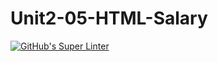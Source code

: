 # Unit2-05-HTML-Salary
[![GitHub's Super Linter](https://github.com/ICS20-Programming-NoahS/Unit2-05-HTML-Salary/workflows/GitHub's%20Super%20Linter/badge.svg)](https://github.com/ICS20-Programming-NoahS/Unit2-05-HTML-Salary/actions)